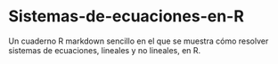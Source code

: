 # Sistemas-de-ecuaciones-en-R
Un cuaderno R markdown sencillo en el que se muestra cómo resolver sistemas de ecuaciones, lineales y no lineales, en R.
